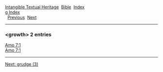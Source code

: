 [Intangible Textual Heritage](../../index)  [Bible](../index) 
[Index](index)   
[g Index](_g_)  
  [Previous](c04969)  [Next](c04971) 

------------------------------------------------------------------------

### &lt;growth&gt; 2 entries

[Amo 7:1](../kjv/amo007.htm#001)  
[Amo 7:1](../kjv/amo007.htm#001)  

------------------------------------------------------------------------

[Next: grudge (3)](c04971)
